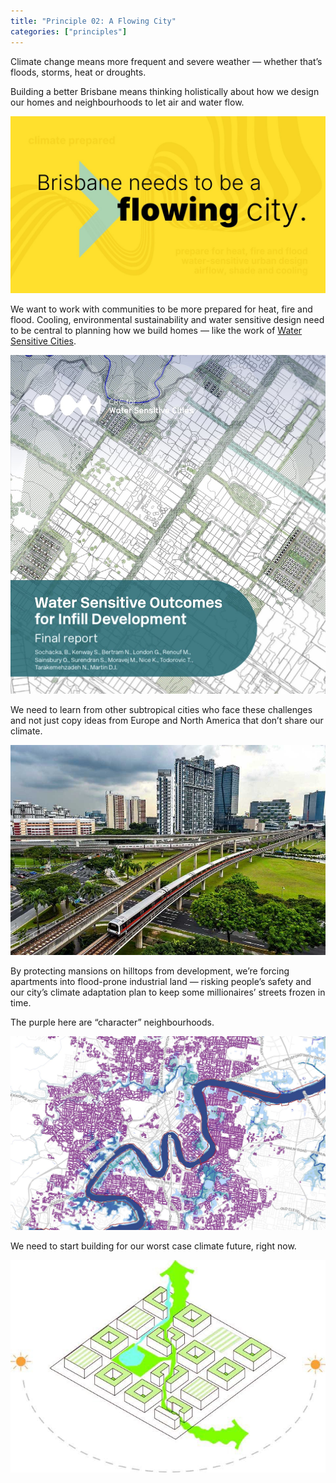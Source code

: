 ```yaml
---
title: "Principle 02: A Flowing City"
categories: ["principles"]
---
```


Climate change means more frequent and severe weather — whether that’s floods, storms, heat or droughts. 

Building a better Brisbane means thinking holistically about how we design our homes and neighbourhoods to let air and water flow.

![Brisbane needs to be a flowing city.](/assets/images/principles-02-flowing.jpeg)


We want to work with communities to be more prepared for heat, fire and flood. 
Cooling, environmental sustainability and water sensitive design need to be central to planning how we build homes — like the work of 
[Water Sensitive Cities](https://watersensitivecities.org.au).

[![Cover of "Water Sensitive Outcomes for Infill Development: final report", B. Sochacka et al, 2020"](/assets/images/water-sensitive-guide-sochacka-et-al-cover.jpeg)](https://watersensitivecities.org.au/content/water-sensitive-outcomes-for-infill-development-final-report-2/)

We need to learn from other subtropical cities who face these challenges and not just copy ideas from Europe and North America that don’t share our climate.

![A picture of a subtropical city getting it right.](/assets/images/subtropical-city-mrt.jpeg)

By protecting mansions on hilltops from development, we’re forcing apartments into flood-prone industrial land — risking people’s safety and our city’s climate adaptation plan to keep some millionaires’ streets frozen in time. 

The purple here are “character” neighbourhoods.

![A picture of inner Brisbane's character neighbourhood zoning overlaid on the flood risk map.](/assets/images/character-vs-flood.jpeg)

We need to start building for our worst case climate future, right now.

![](/assets/images/p02-urban-block-climate-design.jpeg)
